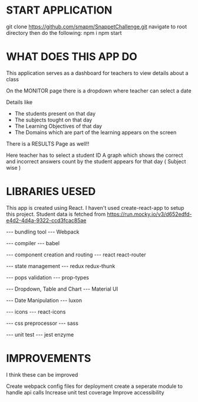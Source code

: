 # START APPLICATION

git clone https://github.com/smapm/SnappetChallenge.git
navigate to root directory
then do the following:
  npm i
  npm start

# WHAT DOES THIS APP DO

This application serves as a dashboard for teachers to view details about a class

On the MONITOR page there is a dropdown where teacher can select a date

Details like

* The students present on that day
* The subjects tought on that day
* The Learning Objectives of that day
* The Domains which are part of the learning appears on the screen

There is a RESULTS Page as well!!

Here teacher has to select a student ID
A graph which shows the correct and incorrect answers count by the student appears for that day ( Subject wise )

# LIBRARIES UESED

This app is created using React.
I haven't used create-react-app to setup this project.
Student data is fetched from https://run.mocky.io/v3/d652edfd-e4d2-4d4a-9322-ccd3fcac85ae

--- bundling tool ---
Webpack

--- compiler ---
babel

--- component creation and routing ---
react
react-router

--- state management ---
redux
redux-thunk

--- pops validation ---
prop-types

--- Dropdown, Table and Chart ---
Material UI

--- Date Manipulation ---
luxon

--- icons ---
react-icons

--- css preprocessor ---
sass

--- unit test ---
jest
enzyme 

# IMPROVEMENTS

I think these can be improved

Create webpack config files for deployment
create a seperate module to handle api calls
Increase unit test coverage
Improve accessibility
